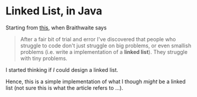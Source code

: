 Linked List, in Java
====================

Starting from [this](http://www.codinghorror.com/blog/2007/02/why-cant-programmers-program.html), when Braithwaite says

> After a fair bit of trial and error I've discovered that people who struggle to code don't just struggle on big problems, or even smallish problems (i.e. write a implementation of a **linked list**). They struggle with tiny problems.

I started thinking if _I_ could design a linked list.

Hence, this is a simple implementation of what I though _might_ be a linked list (not sure this is what the article refers to ...).
